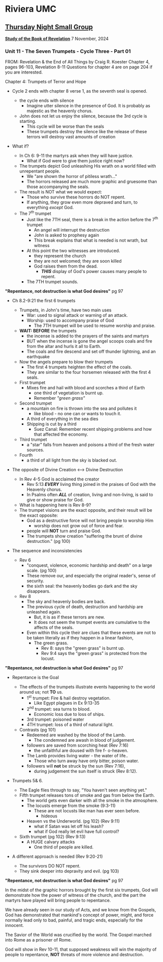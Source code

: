 # Riviera UMC
## [Thursday Night Small Group](/README.md)
**[Study of the Book of Revelation](/Revelation/README.md)**
7 November, 2024

### Unit 11 - The Seven Trumpets - Cycle Three - Part 01
FROM: Revelation & the End of All Things by Craig R. Koester
Chapter 4, pages 96-103,  Revelation 8-11
Questions for chapter 4 are on page 204 if you are interested.

Chapter 4: Trumpets of Terror and Hope

- Cycle 2 ends with chapter 8 verse 1, as the seventh seal is opened.
  - the cycle ends with silence
    - Imagine utter silence in the presence of God.
      It is probably as majestic as the heavenly chorus.
  - John does not let us enjoy the silence, because the 3rd cycle is starting.
    - This cycle will be worse than the seals
    - These trumpets destroy the silence like the release of these terrors will destroy vast amounts of creation

- What if?
  - In Ch 6: 9-11 the martyrs ask when they will have justice.
    - What if God were to give them justice right now?
  - The trumpets depict God unleashing His wrath on a world filled with unrepentant people.
    - We "are shown the horror of pitiless wrath..."
    - The horrors released are much more graphic and gruesome than those accompanying the seals.
  - The result is NOT what we would expect:
    - Those who survive these horrors do NOT repent.
    - If anything, they grow even more depraved and turn, to everything _except_ God.
  - The 7<sup>th</sup> trumpet
    - Just like the 7TH seal, there is a break in the action before the 7<sup>th</sup> trumpet
      - An angel will interrupt the destruction
      - John is asked to prophesy again
      - This break explains that what is needed
is not wrath, but witness
    - At this point the two witnesses are introduced.
      - they represent the church
      - they are not welcomed; they are soon killed
      - God raises them from the dead.
        - ***THIS*** display of God's power causes many people to repent.
    - The 7TH trumpet sounds.

**"Repentance, not destruction is what God desires"** pg 97

- Ch 8.2-9:21 the first 6 trumpets
  - Trumpets, in John's time, have two main uses
    - War: used to signal attack or warning of an attack.
    - Worship: used to accompany praise of God
      - The 7TH trumpet will be used to resume worship and praise.
  - **WAIT: BEFORE** the trumpets
    - the incense is added to the prayers of the saints and martyrs
    - BUT when the incense is gone the angel scoops coals and fire from the altar and hurls it all to Earth.
    - The coals and fire descend and set off thunder lightning, and an earthquake
  - Now the angels prepare to blow their trumpets
    - The first 4 trumpets heighten the effect of the coals.
    - They are similar to the four horsemen released with the first 4 seals.
  - First trumpet
    - Mixes fire and hail with blood and scorches a third of Earth
      - one third of vegetation is burnt up.
      - Remember *"green grass"*
  - Second trumpet
    - a mountain on fire is thrown into the sea and pollutes it
      - like blood - no one can or wants to touch it.
    - A third of everything in the sea dies
    - Shipping is cut by a third
      - Suez Canal: Remember recent shipping problems and how that affected the economy.
  - Third trumpet
    - a "star" falls from heaven and poisons a third of the fresh water sources.
  - Fourth
    - a third of all light from the sky is blacked out.


- The opposite of Divine Creation <--> Divine Destruction
  - In Rev 4-5 God is acclaimed the creator
    - Rev 5:13 ***EVERY*** living thing joined in the praises of God with the Heavenly chorus.
    - In Psalms often ***ALL*** of creation, living and non-living, is said to give or show praise for God.
  - What is happening here is Rev 8-9?
  - The trumpet visions are the exact opposite, and their result will be the exact opposite:
    - God as a destructive force will not bring people to worship Him
      - worship does not grow out of force and fear.
    - people will **NOT** turn and praise God.
    - The trumpets show creation "suffering the brunt of divine destruction." (pg 100)

- The sequence and inconsistencies
  - Rev 6
    - "conquest, violence, economic hardship and death" on a large scale. (pg 100)
    - These remove our, and especially the original reader's, sense of security.
    - the sixth seal: the heavenly bodies go dark and the sky disappears.
  - Rev 8
    - The sky and heavenly bodies are back.
    - The previous cycle of death, destruction and hardship are unleashed again.
      - But, it is as if these terrors are new.
      - It does not seem the trumpet events are cumulative to the affects of the seals.
    - Even within this cycle their are clues that these events are not to be taken literally as if they happen in a linear fashion,
      - The green grass.
        - Rev 8: says the "green grass" is burnt up.
        - Rev 9:4 says the "green grass" is protected from the locust.

**"Repentance, not destruction is what God desires"** pg 97

- Repentance is the Goal
  - The effects of the trumpets illustrate events happening to the world around us; not **TO** us.
    - 1<sup>st</sup> trumpet: Fire & hail destroy vegetation.
      - Like Egypt plagues in Ex 9:13-35
    - 2<sup>nd</sup> trumpet: sea turns to blood.
      - Economic loss due to loss of ships.
    - 3rd trumpet: poisoned water
    - 4TH trumpet: loss of a third of natural light.
  - Contrasts (pg 101)
    - Redeemed are washed by the blood of the Lamb.
      - The condemned are awash in blood of judgement.
    - followers are saved from scorching heat (Rev 7:16)
      - the unfaithful are doused with fire f- o-heaven.
    - The Lamb provides living water - the water of life..
      - Those who turn away have only bitter, poison water.
    - followers will **not** be struck by the sun (Rev 7:16),
      - during judgement the sun itself is struck (Rev 8:12).

- Trumpets 5& 6.
  - The Eagle flies through to say, "You haven't seen anything yet."
  - Fifth trumpet releases tons of smoke and gas from below the Earth.
    - The world gets even darker with all the smoke in the atmosphere.
    - The locusts emerge from the smoke (9:3-11)
      - These are not locusts like man has ever seen before.
        - hideous
    - Heaven vs the Underworld. (pg 102) (Rev 9:11)
      - what if Satan was let off his leash?
      - what if God really let evil have full control?
  - Sixth trumpet (pg 102) (Rev 9:13)
    - A HUGE calvary attacks
      - One third of people are killed.

- A different approach is needed  (Rev 9:20-21)
  - The survivors DO NOT repent.
  - They sink deeper into depravity and evil. (pg 103)

**"Repentance, not destruction is what God desires"** pg 97

In the midst of the graphic horrors brought by the first six trumpets, God will demonstrate how the power of witness of the church, and the part the martyrs have played will bring people to repentance. 

We have already seen in our study of Acts, and we know from the Gospels, God has demonstrated that mankind's concept of power, might, and force normally lead only to bad, painful, and tragic ends, especially for the innocent.

The Savior of the World was crucified by the world.
The Gospel marched into Rome as a prisoner of Rome.

God will show in Rev 10-11, that supposed weakness will win the majority of people to repentance, **NOT** threats of more violence and destruction.
















